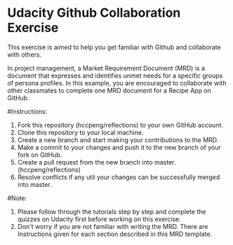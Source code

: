 # Udacity Github Collaboration Exercise

This exercise is aimed to help you get familiar with Github and collaborate with others.

In project management, a Market Requirement Document (MRD) is a document that expresses and identifies unmet needs for a specific groups of persona profiles. In this example, you are encouraged to collaborate with other classmates to complete one MRD document for a Recipe App on GitHub.

#Instructions:

1. Fork this repository (hccpeng/reflections) to your own GitHub account.
2. Clone this repository to your local machine.
3. Create a new branch and start making your contributions to the MRD.
4. Make a commit to your changes and push it to the new branch of your fork on GitHub.
4. Create a pull request from the new branch into master. (hccpeng/reflections)
5. Resolve conflicts if any util your changes can be successfully merged into master.

#Note:

1. Please follow through the tutorials step by step and complete the quizzes on Udacity first before working on this exercise.
2. Don't worry if you are not familiar with writing the MRD. There are Instructions given for each section described in this MRD template.
